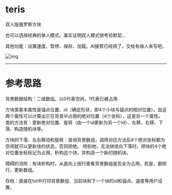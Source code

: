 # teris
双人版俄罗斯方块

也可以选择经典的单人模式。事实证明双人模式很考验默契...

其他功能：设置速度、暂停、保存、加载。AI接管已经鸽了，交给有缘人来写吧。

![img](http://m.qpic.cn/psc?/V53Gw3Z23Lsxju1phNtw3RGZAi4YQ3dp/45NBuzDIW489QBoVep5mcYXV*p7rL9M8u6wrP3Qd3FnyTLovK3j*ejJp4y3jgMdke.ABO7xBjiPU*l.jA*gUmK03gKWuEqPk5PSNpH.rxBE!/b&bo=9QKwAgAAAAABF3U!&rf=viewer_4)

***

# 参考思路

背景数据结构：二维数组。以0代表空闲，1代表已被占用

方块类基本属性是锚点位置、id（确定形状，即4个小块与锚点的相对位置）。由这两个属性可以计算出它在背景中占用的绝对位置（4个坐标），这是另一个属性。 类的方法有：更新绝对位置、旋转（由一个id更新为另一个id）、左移、右移、下落、构造随机块等。

方块的下落、左右移动和旋转：查询背景数组，调用对应方法后4个绝对坐标都为空闲就可以更新块的状态，否则拒绝。 特别地，无法继续向下落时，把块的4个绝对位置坐标标记为占用，析构这个块，并构造一个新的随机块。

障碍的消除：有块析构时，从底向上按行查看背景数组是否全为占用。若是，删除行，更新数组。

存档：直接在txt中打印背景数组、当前块和下一个块的id和锚点、速度等用户设置。
